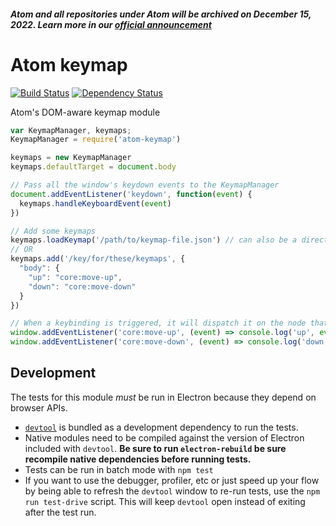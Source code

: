 ##### Atom and all repositories under Atom will be archived on December 15, 2022. Learn more in our [official announcement](https://github.blog/2022-06-08-sunsetting-atom/)
 # Atom keymap
[![Build Status](https://travis-ci.org/atom/atom-keymap.svg?branch=master)](https://travis-ci.org/atom/atom-keymap)
[![Dependency Status](https://david-dm.org/atom/atom-keymap.svg)](https://david-dm.org/atom/atom-keymap)

Atom's DOM-aware keymap module

```js
var KeymapManager, keymaps;
KeymapManager = require('atom-keymap')

keymaps = new KeymapManager
keymaps.defaultTarget = document.body

// Pass all the window's keydown events to the KeymapManager
document.addEventListener('keydown', function(event) {
  keymaps.handleKeyboardEvent(event)
})

// Add some keymaps
keymaps.loadKeymap('/path/to/keymap-file.json') // can also be a directory of json / cson files
// OR
keymaps.add('/key/for/these/keymaps', {
  "body": {
    "up": "core:move-up",
    "down": "core:move-down"
  }
})

// When a keybinding is triggered, it will dispatch it on the node that was focused
window.addEventListener('core:move-up', (event) => console.log('up', event))
window.addEventListener('core:move-down', (event) => console.log('down', event))
```

## Development

The tests for this module *must* be run in Electron because they depend on browser APIs.

* [`devtool`](https://github.com/Jam3/devtool) is bundled as a development dependency to run the tests.
* Native modules need to be compiled against the version of Electron included with `devtool`. **Be sure to run `electron-rebuild` be sure recompile native dependencies before running tests.**
* Tests can be run in batch mode with `npm test`
* If you want to use the debugger, profiler, etc or just speed up your flow by being able to refresh the `devtool` window to re-run tests, use the `npm run test-drive` script. This will keep `devtool` open instead of exiting after the test run.
